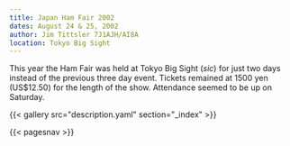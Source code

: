 ```yaml
---
title: Japan Ham Fair 2002
dates: August 24 & 25, 2002
author: Jim Tittsler 7J1AJH/AI8A
location: Tokyo Big Sight
---
```

This year the Ham Fair was held at Tokyo Big Sight (*sic*)
for just two days instead of the previous three day event.
Tickets remained at 1500 yen (US$12.50) for the length
of the show.  Attendance seemed to be up on Saturday.

{{< gallery src="description.yaml" section="_index" >}}

{{< pagesnav >}}